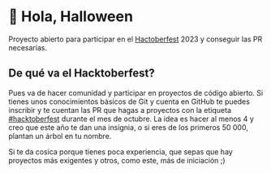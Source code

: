 # 🎃 Hola, Halloween

Proyecto abierto para participar en el [Hactoberfest](https://hacktoberfest.com/) 2023 y conseguir las PR necesarias.

## De qué va el Hacktoberfest?

Pues va de hacer comunidad y participar en proyectos de código abierto. Si tienes unos conocimientos básicos de Git y cuenta en GitHub te puedes inscribir y te cuentan las PR que hagas a proyectos con la etiqueta [#hacktoberfest](https://github.com/search?q=hacktoberfest&type=issues) durante el mes de octubre. La idea es hacer al menos 4 y creo que este año te dan una insignia, o si eres de los primeros 50 000, plantan un árbol en tu nombre.

Si te da cosica porque tienes poca experiencia, que sepas que hay proyectos más exigentes y otros, como este, más de iniciación ;)
